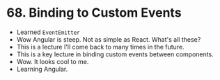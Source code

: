 # 68. Binding to Custom Events
- Learned `EventEmitter`
- Wow Angular is steep. Not as simple as React. What's all these?
- This is a lecture I'll come back to many times in the future. 
- This is a key lecture in binding custom events between components.
- Wow. It looks cool to me. 
- Learning Angular. 